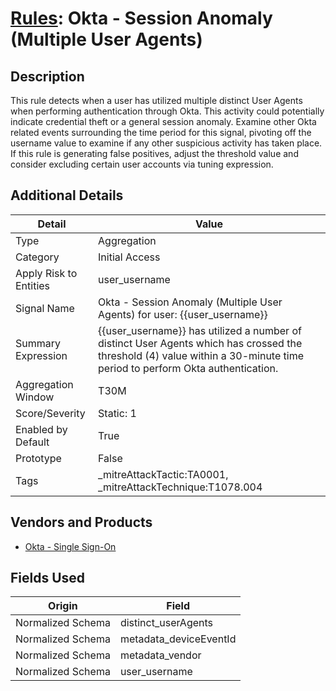 # [Rules](README.md): Okta - Session Anomaly (Multiple User Agents)

## Description
This rule detects when a user has utilized multiple distinct User Agents when performing authentication through Okta. This activity could potentially indicate credential theft or a general session anomaly. Examine other Okta related events surrounding the time period for this signal, pivoting off the username value to examine if any other suspicious activity has taken place. If this rule is generating false positives, adjust the threshold value and consider excluding certain user accounts via tuning expression.

## Additional Details
|Detail|Value|
|----|----|
|Type|Aggregation|
|Category|Initial Access|
|Apply Risk to Entities|user_username|
|Signal Name|Okta - Session Anomaly (Multiple User Agents) for user: {{user_username}}|
|Summary Expression|{{user_username}} has utilized a number of distinct User Agents which has crossed the threshold (4) value within a 30-minute time period to perform Okta authentication.|
|Aggregation Window|T30M|
|Score/Severity|Static: 1|
|Enabled by Default|True|
|Prototype|False|
|Tags|_mitreAttackTactic:TA0001, _mitreAttackTechnique:T1078.004|
## Vendors and Products
- [Okta - Single Sign-On](../products/51278354-d6b5-4c8e-a8fd-8197df334e67.md)


## Fields Used

|Origin|Field|
|----|----|
|Normalized Schema|distinct_userAgents|
|Normalized Schema|metadata_deviceEventId|
|Normalized Schema|metadata_vendor|
|Normalized Schema|user_username|


